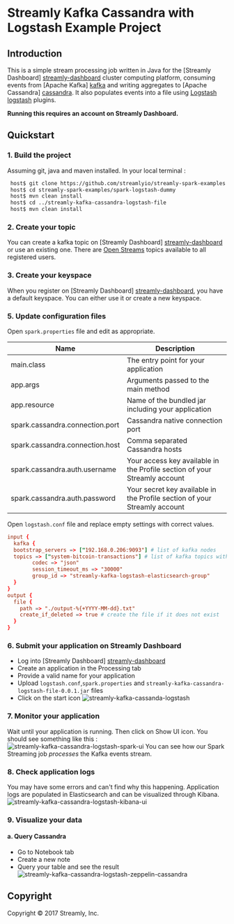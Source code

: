 # Streamly Kafka Cassandra with Logstash Example Project

## Introduction
This is a simple stream processing job written in Java for the [Streamly Dashboard] [streamly-dashboard] cluster computing platform, consuming events from [Apache Kafka] [kafka] and writing aggregates to [Apache Cassandra] [cassandra]. It also populates events into a file using [Logstash] [logstash] plugins.

**Running this requires an account on Streamly Dashboard.**

## Quickstart

### 1. Build the project
Assuming git, java and maven installed. In your local terminal :

```bash
 host$ git clone https://github.com/streamlyio/streamly-spark-examples.git
 host$ cd streamly-spark-examples/spark-logstash-dummy
 host$ mvn clean install
 host$ cd ../streamly-kafka-cassandra-logstash-file
 host$ mvn clean install
```
### 2. Create your topic
You can create a kafka topic on [Streamly Dashboard] [streamly-dashboard] or use an existing one. There are [Open Streams][open-streams] topics available to all registered users. 

### 3. Create your keyspace
When you register on [Streamly Dashboard] [streamly-dashboard], you have a default keyspace. You can either use it or create a new keyspace. 

### 5. Update configuration files
Open `spark.properties` file and edit as appropriate.

| Name                                  | Description                															 |
|---------------------------------------|----------------------------------------------------------------------------------------|
| main.class                            | The entry point for your application                                                   |
| app.args                              | Arguments passed to the main method                                                    |
| app.resource                          | Name of the bundled jar including your application                                     |
| spark.cassandra.connection.port       | Cassandra native connection port                                                       |
| spark.cassandra.connection.host       | Comma separated Cassandra hosts                                                        |
| spark.cassandra.auth.username         | Your access key available in the Profile section  of your Streamly account             |
| spark.cassandra.auth.password         | Your secret key available in the Profile section  of your Streamly account             |

Open `logstash.conf` file and replace empty settings with correct values.

```conf
input {
  kafka { 
  bootstrap_servers => ["192.168.0.206:9093"] # list of kafka nodes
  topics => ["system-bitcoin-transactions"] # list of kafka topics with unsecured read
        codec => "json"
        session_timeout_ms => "30000"
        group_id => "streamly-kafka-logstash-elasticsearch-group" 
  }
}
output {
  file {
  	path => "./output-%{+YYYY-MM-dd}.txt"
  	create_if_deleted => true # create the file if it does not exist
  }
}
```

### 6. Submit your application on Streamly Dashboard
 - Log into [Streamly Dashboard] [streamly-dashboard]
 - Create an application in the Processing tab
 - Provide a valid name for your application
 - Upload  `logstash.conf`,`spark.properties` and `streamly-kafka-cassandra-logstash-file-0.0.1.jar` files
 - Click on the start icon
![streamly-kafka-cassanda-logstash][streamly-kafka-cassanda-logstash]

### 7. Monitor your application
Wait until your application is running. Then click on Show UI icon. You should see something like this :
![streamly-kafka-cassandra-logstash-spark-ui][streamly-kafka-cassandra-logstash-spark-ui]
You can see how our Spark Streaming job _processes_ the Kafka events stream.

### 8. Check application logs
You may have some errors and can't find why this happening. Application logs are populated in Elasticsearch and can be visualized through Kibana.
![streamly-kafka-cassandra-logstash-kibana-ui][streamly-kafka-cassandra-logstash-kibana-ui]

### 9. Visualize your data
#### a. Query Cassandra
  - Go to Notebook tab
  - Create a new note
  - Query your table and see the result
![streamly-kafka-cassandra-logstash-zeppelin-cassandra][streamly-kafka-cassandra-logstash-zeppelin-cassandra]


## Copyright
Copyright © 2017 Streamly, Inc.

[streamly-dashboard]: https://board.streamly.io:20080
[kafka]: https://kafka.apache.org/
[cassandra]: http://cassandra.apache.org/
[logstash]: https://www.elastic.co/guide/en/logstash/5.2/introduction.html/
[logstash plugins]: https://www.elastic.co/guide/en/logstash/current/output-plugins.html 
[open-streams]: http://streamly.io/streamly-new/streams.html
[elasticsearch]: https://www.elastic.co/products/elasticsearch
[streamly-kafka-cassanda-logstash]: https://cloud.githubusercontent.com/assets/25694018/23123253/ed978d0a-f767-11e6-9535-8ef1da0b2781.png
[streamly-kafka-cassandra-logstash-spark-ui]: https://cloud.githubusercontent.com/assets/25694018/23123079/361e72e2-f767-11e6-929c-676e7a903538.png
[streamly-kafka-cassandra-logstash-kibana-ui]: https://cloud.githubusercontent.com/assets/25694018/23123511/f141e080-f768-11e6-9943-4f9ed30b8b80.png
[streamly-kafka-cassandra-logstash-zeppelin-cassandra]: https://cloud.githubusercontent.com/assets/25694018/23123951/d71c47de-f76a-11e6-89be-d791d66bd9b4.png
[streamly-kafka-cassandra-logstash-kibana-discover]: https://cloud.githubusercontent.com/assets/25694018/23125897/5cd45b1a-f774-11e6-9f75-016f7377c339.png
[streamly-kafka-cassandra-logstash-kibana-index-pattern]: https://cloud.githubusercontent.com/assets/25694018/23125896/5cd41e8e-f774-11e6-9b86-65cbb2c3779d.png
